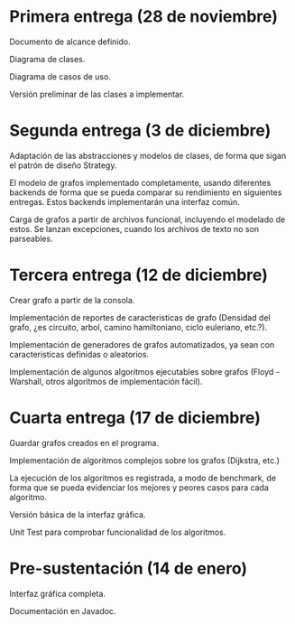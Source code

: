 Primera entrega (28 de noviembre)
=====
Documento de alcance definido.

Diagrama de clases.

Diagrama de casos de uso.

Versión preliminar de las clases a implementar.

Segunda entrega (3 de diciembre)
=====
Adaptación de las abstracciones y modelos de clases, de forma que sigan el patrón de diseño Strategy.

El modelo de grafos implementado completamente, usando diferentes backends de forma que se pueda comparar su rendimiento en siguientes entregas. Estos backends implementarán una interfaz común.

Carga de grafos a partir de archivos funcional, incluyendo el modelado de estos. Se lanzan excepciones, cuando los archivos de texto no son parseables.

Tercera entrega (12 de diciembre)
=====
Crear grafo a partir de la consola.

Implementación de reportes de caracteristicas de grafo (Densidad del grafo, ¿es circuito, arbol, camino hamiltoniano, ciclo euleriano, etc.?).

Implementación de generadores de grafos automatizados, ya sean con caracteristicas definidas o aleatorios.

Implementación de algunos algoritmos ejecutables sobre grafos (Floyd - Warshall, otros algoritmos de implementación fácil).

Cuarta entrega (17 de diciembre)
=====
Guardar grafos creados en el programa.

Implementación de algoritmos complejos sobre los grafos (Dijkstra, etc.)

La ejecución de los algoritmos es registrada, a modo de benchmark, de forma que se pueda evidenciar los mejores y peores casos para cada algoritmo.

Versión básica de la interfaz gráfica.

Unit Test para comprobar funcionalidad de los algoritmos.

Pre-sustentación (14 de enero)
=====
Interfaz gráfica completa.

Documentación en Javadoc.
